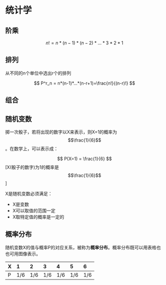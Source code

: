 # 统计学

## 阶乘


$$
n!=n*(n-1)*(n-2)*...*3*2*1
$$


## 排列

从不同的n个单位中选出r个的排列


$$
P^r_n = n*(n-1)*...*(n-r+1)=\frac{n!}{(n-r)!}
$$


## 组合

## 随机变数

掷一次骰子，若将出现的数字以X来表示，则X=1的概率为$$\frac{1}{6}$$。在数学上，可以表示成：


$$
P(X=1) = \frac{1}{6}
$$
 \[X\(骰子的数字\)为1的概率是$$\frac{1}{6}$$\]

X是随机变数必须满足：

* X是变数
* X可以取值的范围一定
* X取特定值的概率是一定的

## 概率分布

随机变数X的值与概率P的对应关系，被称为**概率分布**。概率分布既可以用表格也也可用图像表示。

| X | 1 | 2 | 3 | 4 | 5 | 6 |
| :--- | :--- | :--- | :--- | :--- | :--- | :--- |
| P | 1/6 | 1/6 | 1/6 | 1/6 | 1/6 | 1/6 |



